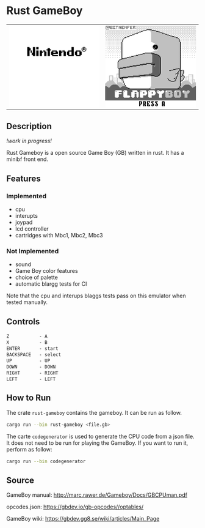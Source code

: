 # Rust GameBoy

<table><tr>
<td> <img src="images/nintendo.png" alt="Drawing" style="width: 300px;"/> </td>
<td> <img src="images/flappyboy.png" alt="Drawing" style="width: 300px;"/> </td>
</tr></table>

## Description

*!work in progress!*

Rust Gameboy is a open source Game Boy (GB) written in rust. It has a minibf front end.

## Features

### Implemented 

- cpu
- interupts
- joypad
- lcd controller
- cartridges with Mbc1, Mbc2, Mbc3

### Not Implemented

- sound
- Game Boy color features
- choice of palette
- automatic blargg tests for CI

Note that the cpu and interups blaggs tests pass on this emulator when tested manually.

## Controls

```
Z           - A
X           - B
ENTER       - start
BACKSPACE   - select
UP          - UP
DOWN        - DOWN
RIGHT       - RIGHT
LEFT        - LEFT
```

## How to Run

The crate `rust-gameboy` contains the gameboy. It can be run as follow. 
```bash
cargo run --bin rust-gameboy <file.gb>
```

The carte `codegenerator` is used to generate the CPU code from a json file. It does not need to be run for playing the GameBoy. If you want to run it, perform as follow:
```bash
cargo run --bin codegenerator
```


## Source

GameBoy manual: http://marc.rawer.de/Gameboy/Docs/GBCPUman.pdf

opcodes.json: https://gbdev.io/gb-opcodes//optables/

GameBoy wiki: https://gbdev.gg8.se/wiki/articles/Main_Page